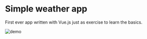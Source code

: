 # Simple weather app

First ever app written with Vue.js just as exercise to learn the basics.

![demo](https://github.com/setaman/Bilder/blob/master/vue_first_app.gif "Demo")
